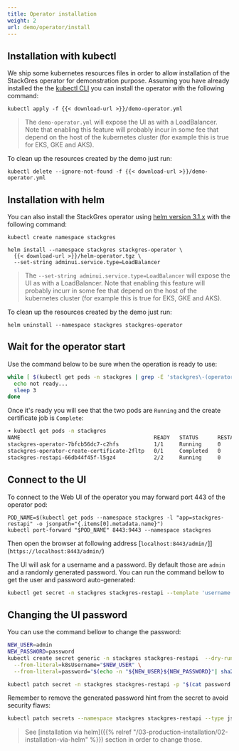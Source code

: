```yaml
---
title: Operator installation
weight: 2
url: demo/operator/install
---
```


## Installation with kubectl

We ship some kubernetes resources files in order to allow installation of the StackGres operator
 for demonstration purpose. Assuming you have already installed the the
 [kubectl CLI](https://kubernetes.io/docs/tasks/tools/install-kubectl/) you can install the
 operator with the following command:

```
kubectl apply -f {{< download-url >}}/demo-operator.yml
```

> The `demo-operator.yml` will expose the UI as with a LoadBalancer. Note that enabling this feature
> will probably incur in some fee that depend on the host of the kubernetes cluster (for example
> this is true for EKS, GKE and AKS).

To clean up the resources created by the demo just run:

```
kubectl delete --ignore-not-found -f {{< download-url >}}/demo-operator.yml
```

## Installation with helm

You can also install the StackGres operator using [helm version 3.1.x](https://github.com/helm/helm/releases)
 with the following command:

```
kubectl create namespace stackgres

helm install --namespace stackgres stackgres-operator \
  {{< download-url >}}/helm-operator.tgz \
  --set-string adminui.service.type=LoadBalancer
```

> The `--set-string adminui.service.type=LoadBalancer` will expose the UI as with a LoadBalancer. Note that
> enabling this feature will probably incurr in some fee that depend on the host of the kubernetes cluster
> (for example this is true for EKS, GKE and AKS).

To clean up the resources created by the demo just run:

```
helm uninstall --namespace stackgres stackgres-operator
```

## Wait for the operator start

Use the command below to be sure when the operation is ready to use:

```bash
while [ $(kubectl get pods -n stackgres | grep -E 'stackgres\-(operator|restapi)' | grep -E '0/1|1/1|2/2' | grep -E 'Running|Completed' | wc -l) -ne 3 ] ; do
  echo not ready...
  sleep 3
done
```

Once it's ready you will see that the two pods are `Running` and the create certificate job is `Complete`:

```bash
➜ kubectl get pods -n stackgres   
NAME                                          READY   STATUS      RESTARTS   AGE
stackgres-operator-7bfcb56dc7-c2hfs           1/1     Running     0          18m
stackgres-operator-create-certificate-2fltp   0/1     Completed   0          18m
stackgres-restapi-66db44f45f-l5gz4            2/2     Running     0          18m
```

## Connect to the UI

To connect to the Web UI of the operator you may forward port 443 of the operator pod:

```
POD_NAME=$(kubectl get pods --namespace stackgres -l "app=stackgres-restapi" -o jsonpath="{.items[0].metadata.name}")
kubectl port-forward "$POD_NAME" 8443:9443 --namespace stackgres
```

Then open the browser at following address [`localhost:8443/admin/`]](`https://localhost:8443/admin/`)

The UI will ask for a username and a password. By default those are `admin` and a randomly generated password. You can run the command bellow to get the user and password auto-generated:

```bash
kubectl get secret -n stackgres stackgres-restapi --template 'username = {{ printf "%s\n" (.data.k8sUsername | base64decode) }}password = {{ printf "%s\n" ( .data.clearPassword | base64decode) }}'
```

## Changing the UI password

You can use the command bellow to change the password:

```bash
NEW_USER=admin
NEW_PASSWORD=password
kubectl create secret generic -n stackgres stackgres-restapi  --dry-run=client -o json \
  --from-literal=k8sUsername="$NEW_USER" \
  --from-literal=password="$(echo -n "${NEW_USER}${NEW_PASSWORD}"| sha256sum | awk '{ print $1 }' )" > password.patch

kubectl patch secret -n stackgres stackgres-restapi -p "$(cat password.patch)" && rm password.patch
```

Remember to remove the generated password hint from the secret to avoid security flaws:

```bash
kubectl patch secrets --namespace stackgres stackgres-restapi --type json -p '[{"op":"remove","path":"/data/clearPassword"}]'
```

> See [installation via helm]({{% relref "/03-production-installation/02-installation-via-helm" %}}) section in order to change those.